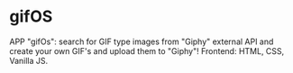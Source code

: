 # gifOS

APP "gifOs": search for GIF type images from "Giphy" external API and create your own GIF's and upload them to "Giphy"! Frontend: HTML, CSS, Vanilla JS.